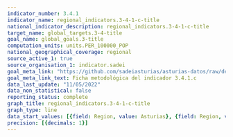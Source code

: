 ```yaml
---
indicator_number: 3.4.1
indicator_name: regional_indicators.3-4-1-c-title
national_indicator_description: regional_indicators.3-4-1-c-title
target_name: global_targets.3-4-title
goal_name: global_goals.3-title
computation_units: units.PER_100000_POP
national_geographical_coverage: regional
source_active_1: true
source_organisation_1: indicator.sadei
goal_meta_link: "https://github.com/sadeiasturias/asturias-datos/raw/develop/descargas/metodologia/3.4.1.c.pdf"
goal_meta_link_text: Ficha metodológica del indicador 3.4.1.c
data_last_update: "11/05/2022"
data_non_statistical: false
reporting_status: complete
graph_title: regional_indicators.3-4-1-c-title
graph_type: line
data_start_values: [{field: Region, value: Asturias}, {field: Region, value: España}]
precision: [{decimals: 1}]
---
```

